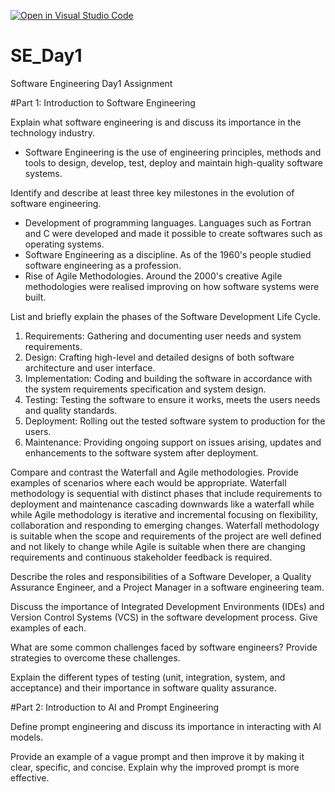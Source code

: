 [![Open in Visual Studio Code](https://classroom.github.com/assets/open-in-vscode-2e0aaae1b6195c2367325f4f02e2d04e9abb55f0b24a779b69b11b9e10269abc.svg)](https://classroom.github.com/online_ide?assignment_repo_id=15558218&assignment_repo_type=AssignmentRepo)
# SE_Day1
Software Engineering Day1 Assignment

#Part 1: Introduction to Software Engineering

Explain what software engineering is and discuss its importance in the technology industry.
- Software Engineering is the use of engineering principles, methods and tools to design, develop, test, deploy and maintain high-quality software systems.

Identify and describe at least three key milestones in the evolution of software engineering.
- Development of programming languages. Languages such as Fortran and C were developed and made it possible to create softwares such as operating systems.
- Software Engineering as a discipline. As of the 1960's people studied software engineering as a profession.
- Rise of Agile Methodologies. Around the 2000's creative Agile methodologies were realised improving on how software systems were built.

List and briefly explain the phases of the Software Development Life Cycle.
1. Requirements: 
Gathering and documenting user needs and system requirements.
2. Design:
Crafting high-level and detailed designs of both software architecture and user interface.
4. Implementation: 
Coding and building the software in accordance with the system requirements specification and system design.
5. Testing: 
Testing the software to ensure it works, meets the users needs and quality standards.
6. Deployment: 
Rolling out the tested software system to production for the users.
7. Maintenance: 
Providing ongoing support on issues arising, updates and enhancements to the software system after deployment.

Compare and contrast the Waterfall and Agile methodologies. Provide examples of scenarios where each would be appropriate.
Waterfall methodology is sequential with distinct phases that include requirements to deployment and maintenance cascading downwards like a waterfall while 
while Agile methodology is iterative and incremental focusing on flexibility, collaboration and responding to emerging changes. Waterfall methodology is
suitable when the scope and requirements of the project are well defined and not likely to change while Agile is suitable when there are changing requirements and continuous stakeholder feedback is required.

Describe the roles and responsibilities of a Software Developer, a Quality Assurance Engineer, and a Project Manager in a software engineering team.


Discuss the importance of Integrated Development Environments (IDEs) and Version Control Systems (VCS) in the software development process. Give examples of each.


What are some common challenges faced by software engineers? Provide strategies to overcome these challenges.


Explain the different types of testing (unit, integration, system, and acceptance) and their importance in software quality assurance.


#Part 2: Introduction to AI and Prompt Engineering


Define prompt engineering and discuss its importance in interacting with AI models.


Provide an example of a vague prompt and then improve it by making it clear, specific, and concise. Explain why the improved prompt is more effective.
